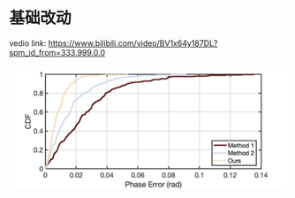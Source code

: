 # 基础改动

vedio link: https://www.bilibili.com/video/BV1x64y187DL?spm_id_from=333.999.0.0

![](../../img/basic_cdf.png)

